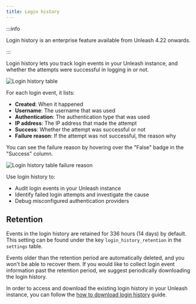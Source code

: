 ```yaml
---
title: Login history
---
```


:::info

Login history is an enterprise feature available from Unleash 4.22 onwards.

:::

Login history lets you track login events in your Unleash instance, and whether the attempts were successful in logging in or not. 

![Login history table](/img/login-history-table.png)

For each login event, it lists:

 - **Created**: When it happened
 - **Username**: The username that was used
 - **Authentication**: The authentication type that was used
 - **IP address**: The IP address that made the attempt
 - **Success**: Whether the attempt was successful or not
 - **Failure reason**: If the attempt was not successful, the reason why

You can see the failure reason by hovering over the "False" badge in the "Success" column.

![Login history table failure reason](/img/login-history-table-fail.png)

Use login history to:

- Audit login events in your Unleash instance
- Identify failed login attempts and investigate the cause
- Debug misconfigured authentication providers

## Retention

Events in the login history are retained for 336 hours (14 days) by default. This setting can be found under the key `login_history_retention` in the `settings` table.

Events older than the retention period are automatically deleted, and you won't be able to recover them. If you would like to collect login event information past the retention period, we suggest periodically downloading the login history.

In order to access and download the existing login history in your Unleash instance, you can follow the [how to download login history](../how-to/how-to-download-login-history.mdx) guide.
